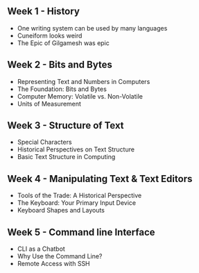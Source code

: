 ## Week 1 - History
- One writing system can be used by many languages
- Cuneiform looks weird
- The Epic of Gilgamesh was epic
## Week 2 - Bits and Bytes
- Representing Text and Numbers in Computers
- The Foundation: Bits and Bytes
- Computer Memory: Volatile vs. Non-Volatile
- Units of Measurement
## Week 3 - Structure of Text
- Special Characters
- Historical Perspectives on Text Structure
- Basic Text Structure in Computing
## Week 4 - Manipulating Text & Text Editors
- Tools of the Trade: A Historical Perspective
- The Keyboard: Your Primary Input Device
- Keyboard Shapes and Layouts
## Week 5 - Command line Interface
- CLI as a Chatbot
- Why Use the Command Line?
- Remote Access with SSH

